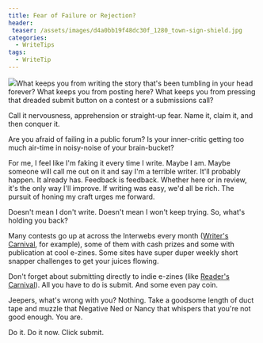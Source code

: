 ```yaml
---
title: Fear of Failure or Rejection?
header:
 teaser: /assets/images/d4a0bb19f48dc30f_1280_town-sign-shield.jpg
categories:
  - WriteTips
tags:
  - WriteTip
---
```

<img src="https://douglangille.github.io/assets/images/d4a0bb19f48dc30f_1280_town-sign-shield.jpg">What keeps you from writing the story that's been tumbling in your head forever? What keeps you from posting here? What keeps you from pressing that dreaded submit button on a contest or a submissions call?

Call it nervousness, apprehension or straight-up fear. Name it, claim it, and then conquer it.

Are you afraid of failing in a public forum? Is your inner-critic getting too much air-time in noisy-noise of your brain-bucket?

For me, I feel like I'm faking it every time I write. Maybe I am. Maybe someone will call me out on it and say I'm a terrible writer. It'll probably happen. It already has. Feedback is feedback. Whether here or in review, it's the only way I'll improve. If writing was easy, we'd all be rich. The pursuit of honing my craft urges me forward.

Doesn't mean I don't write. Doesn't mean I won't keep trying. So, what's holding you back?

Many contests go up at across the Interwebs every month (<a href="http://writerscarnival.ca">Writer's Carnival</a>, for example), some of them with cash prizes and some with publication at cool e-zines. Some sites have super duper weekly short snapper challenges to get your juices flowing.

Don't forget about submitting directly to indie e-zines (like <a href="http://readerscarnival.ca">Reader's Carnival</a>). All you have to do is submit. And some even pay coin.

Jeepers, what's wrong with you? Nothing. Take a goodsome length of duct tape and muzzle that Negative Ned or Nancy that whispers that you're not good enough. You are.

Do it. Do it now. Click submit.